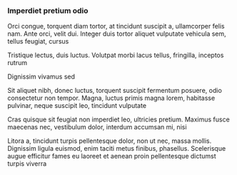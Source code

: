 ### Imperdiet pretium odio

Orci congue, torquent diam tortor, at tincidunt suscipit a, ullamcorper felis nam. Ante orci, velit dui. Integer duis tortor aliquet vulputate vehicula sem, tellus feugiat, cursus

Tristique lectus, duis luctus. Volutpat morbi lacus tellus, fringilla, inceptos rutrum

Dignissim vivamus sed

Sit aliquet nibh, donec luctus, torquent suscipit fermentum posuere, odio consectetur non tempor. Magna, luctus primis magna lorem, habitasse pulvinar, neque suscipit leo, tincidunt vulputate

Cras quisque sit feugiat non imperdiet leo, ultricies pretium. Maximus fusce maecenas nec, vestibulum dolor, interdum accumsan mi, nisi

Litora a, tincidunt turpis pellentesque dolor, non ut nec, massa mollis. Dignissim ligula euismod, enim taciti metus finibus, phasellus. Scelerisque augue efficitur fames eu laoreet et aenean proin pellentesque dictumst turpis viverra


